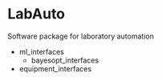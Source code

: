 # LabAuto
Software package for laboratory automation

- ml_interfaces
  - bayesopt_interfaces
- equipment_interfaces